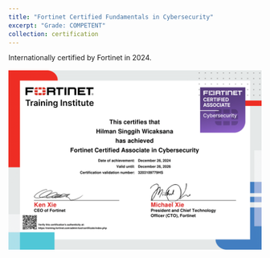 ```yaml
---
title: "Fortinet Certified Fundamentals in Cybersecurity"
excerpt: "Grade: COMPETENT"
collection: certification
---
```


Internationally certified by Fortinet in 2024.
<br/><br/>
<img src='/images/fcac.png'>
